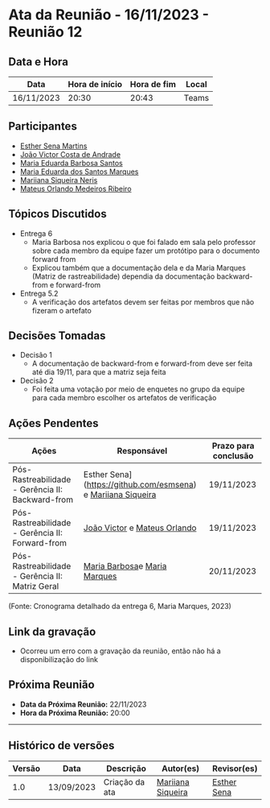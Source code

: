 # Ata da Reunião - 16/11/2023 - Reunião 12

## Data e Hora
| Data          | Hora de início | Hora de fim | Local |
|---------------|----------------|-------------|-------|
|  16/11/2023   |      20:30     |    20:43    | Teams |

  
## Participantes
* [Esther Sena Martins](https://github.com/esmsena)
* [João Victor Costa de Andrade](https://github.com/jvcostta)
* [Maria Eduarda Barbosa Santos](https://github.com/Madu01)
* [Maria Eduarda dos Santos Marques ](https://github.com/EduardaSMarques)
* [Mariiana Siqueira Neris](https://github.com/Maryyscreuza)
* [Mateus Orlando Medeiros Ribeiro](https://github.com/MateusPy)

## Tópicos Discutidos
* Entrega 6
  - Maria Barbosa nos explicou o que foi falado em sala pelo professor sobre cada membro da equipe fazer um protótipo para o documento forward from
  - Explicou também que a documentação dela e da Maria Marques (Matriz de rastreabilidade) dependia da documentação backward-from e forward-from
* Entrega 5.2
  - A verificação dos artefatos devem ser feitas por membros que não fizeram o artefato

## Decisões Tomadas
* Decisão 1
  - A documentação de backward-from e forward-from deve ser feita até dia 19/11, para que a matriz seja feita
* Decisão 2
  - Foi feita uma votação por meio de enquetes no grupo da equipe para cada membro escolher os artefatos de verificação

## Ações Pendentes
| Ações       | Responsável     | Prazo para conclusão |
|-------------|-----------------|----------------------|
| Pós-Rastreabilidade - Gerência II: Backward-from | Esther Sena](https://github.com/esmsena) e [Mariiana Siqueira](https://github.com/Maryyscreuza)  | 19/11/2023 |
| Pós-Rastreabilidade - Gerência II: Forward-from | [João Victor](https://github.com/jvcostta) e [Mateus Orlando](https://github.com/MateusPy) | 19/11/2023  |
| Pós-Rastreabilidade - Gerência II: Matriz Geral | [Maria Barbosa](https://github.com/Madu01)e [Maria Marques ](https://github.com/EduardaSMarques) | 20/11/2023 |
(Fonte: Cronograma detalhado da entrega 6, Maria Marques, 2023)

## Link da gravação
* Ocorreu um erro com a gravação da reunião, então não há a disponibilização do link

## Próxima Reunião
* **Data da Próxima Reunião:** 22/11/2023
* **Hora da Próxima Reunião:** 20:00
---

## Histórico de versões
| Versão | Data       | Descrição                   | Autor(es)     | Revisor(es) |
|--------|------------|-----------------------------|---------------|-------------|
| 1.0    | 13/09/2023 | Criação da ata | [Mariiana Siqueira](https://github.com/Maryyscreuza) | [Esther Sena](https://github.com/esmsena) |
